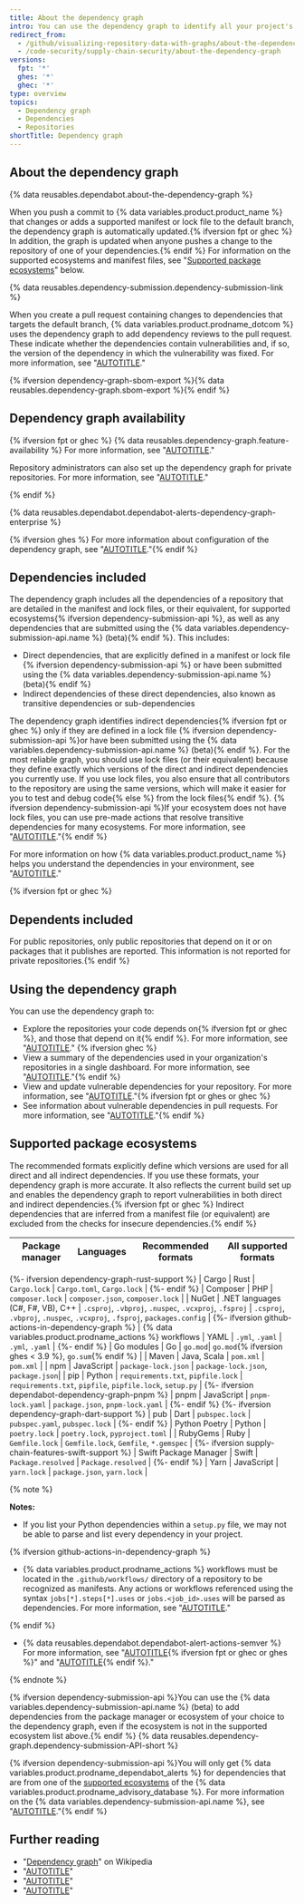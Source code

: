 ```yaml
---
title: About the dependency graph
intro: You can use the dependency graph to identify all your project's dependencies. The dependency graph supports a range of popular package ecosystems.
redirect_from:
  - /github/visualizing-repository-data-with-graphs/about-the-dependency-graph
  - /code-security/supply-chain-security/about-the-dependency-graph
versions:
  fpt: '*'
  ghes: '*'
  ghec: '*'
type: overview
topics:
  - Dependency graph
  - Dependencies
  - Repositories
shortTitle: Dependency graph
---
```

<!--Marketing-LINK: From /features/security and /features/security/software-supply-chain pages "How GitHub's dependency graph is generated".-->

## About the dependency graph

{% data reusables.dependabot.about-the-dependency-graph %}

When you push a commit to {% data variables.product.product_name %} that changes or adds a supported manifest or lock file to the default branch, the dependency graph is automatically updated.{% ifversion fpt or ghec %} In addition, the graph is updated when anyone pushes a change to the repository of one of your dependencies.{% endif %} For information on the supported ecosystems and manifest files, see "[Supported package ecosystems](#supported-package-ecosystems)" below.

{% data reusables.dependency-submission.dependency-submission-link %}

When you create a pull request containing changes to dependencies that targets the default branch, {% data variables.product.prodname_dotcom %} uses the dependency graph to add dependency reviews to the pull request. These indicate whether the dependencies contain vulnerabilities and, if so, the version of the dependency in which the vulnerability was fixed. For more information, see "[AUTOTITLE](/code-security/supply-chain-security/understanding-your-software-supply-chain/about-dependency-review)."

{% ifversion dependency-graph-sbom-export %}{% data reusables.dependency-graph.sbom-export %}{% endif %}

## Dependency graph availability

{% ifversion fpt or ghec %}
{% data reusables.dependency-graph.feature-availability %} For more information, see "[AUTOTITLE](/repositories/managing-your-repositorys-settings-and-features/enabling-features-for-your-repository/managing-security-and-analysis-settings-for-your-repository)."

Repository administrators can also set up the dependency graph for private repositories. For more information, see "[AUTOTITLE](/code-security/supply-chain-security/understanding-your-software-supply-chain/configuring-the-dependency-graph)."

{% endif %}

{% data reusables.dependabot.dependabot-alerts-dependency-graph-enterprise %}

{% ifversion ghes %}
For more information about configuration of the dependency graph, see "[AUTOTITLE](/code-security/supply-chain-security/understanding-your-software-supply-chain/configuring-the-dependency-graph)."{% endif %}

## Dependencies included

The dependency graph includes all the dependencies of a repository that are detailed in the manifest and lock files, or their equivalent, for supported ecosystems{% ifversion dependency-submission-api %}, as well as any dependencies that are submitted using the {% data variables.dependency-submission-api.name %} (beta){% endif %}. This includes:

- Direct dependencies, that are explicitly defined in a manifest or lock file {% ifversion dependency-submission-api %} or have been submitted using the {% data variables.dependency-submission-api.name %} (beta){% endif %}
- Indirect dependencies of these direct dependencies, also known as transitive dependencies or sub-dependencies

The dependency graph identifies indirect dependencies{% ifversion fpt or ghec %} only if they are defined in a lock file {% ifversion dependency-submission-api %}or have been submitted using the {% data variables.dependency-submission-api.name %} (beta){% endif %}. For the most reliable graph, you should use lock files (or their equivalent) because they define exactly which versions of the direct and indirect dependencies you currently use. If you use lock files, you also ensure that all contributors to the repository are using the same versions, which will make it easier for you to test and debug code{% else %} from the lock files{% endif %}. {% ifversion dependency-submission-api %}If your ecosystem does not have lock files, you can use  pre-made actions that resolve transitive dependencies for many ecosystems. For more information, see "[AUTOTITLE](/code-security/supply-chain-security/understanding-your-software-supply-chain/using-the-dependency-submission-api#using-pre-made-actions)."{% endif %}

For more information on how {% data variables.product.product_name %} helps you understand the dependencies in your environment, see "[AUTOTITLE](/code-security/supply-chain-security/understanding-your-software-supply-chain/about-supply-chain-security)."

{% ifversion fpt or ghec %}

## Dependents included

For public repositories, only public repositories that depend on it or on packages that it publishes are reported. This information is not reported for private repositories.{% endif %}

## Using the dependency graph

You can use the dependency graph to:

- Explore the repositories your code depends on{% ifversion fpt or ghec %}, and those that depend on it{% endif %}. For more information, see "[AUTOTITLE](/code-security/supply-chain-security/understanding-your-software-supply-chain/exploring-the-dependencies-of-a-repository)." {% ifversion ghec %}
- View a summary of the dependencies used in your organization's repositories in a single dashboard. For more information, see "[AUTOTITLE](/organizations/collaborating-with-groups-in-organizations/viewing-insights-for-your-organization#viewing-organization-dependency-insights)."{% endif %}
- View and update vulnerable dependencies for your repository. For more information, see "[AUTOTITLE](/code-security/dependabot/dependabot-alerts/about-dependabot-alerts)."{% ifversion fpt or ghes or ghec %}
- See information about vulnerable dependencies in pull requests. For more information, see "[AUTOTITLE](/pull-requests/collaborating-with-pull-requests/reviewing-changes-in-pull-requests/reviewing-dependency-changes-in-a-pull-request)."{% endif %}

## Supported package ecosystems

The recommended formats explicitly define which versions are used for all direct and all indirect dependencies. If you use these formats, your dependency graph is more accurate. It also reflects the current build set up and enables the dependency graph to report vulnerabilities in both direct and indirect dependencies.{% ifversion fpt or ghec %} Indirect dependencies that are inferred from a manifest file (or equivalent) are excluded from the checks for insecure dependencies.{% endif %}

| Package manager | Languages | Recommended formats | All supported formats |
| --- | --- | --- | ---|
{%- ifversion dependency-graph-rust-support %}
| Cargo | Rust | `Cargo.lock` | `Cargo.toml`, `Cargo.lock` |
{%- endif %}
| Composer             | PHP           | `composer.lock` | `composer.json`, `composer.lock` |
| NuGet | .NET languages (C#, F#, VB), C++  |   `.csproj`, `.vbproj`, `.nuspec`, `.vcxproj`, `.fsproj` |  `.csproj`, `.vbproj`, `.nuspec`, `.vcxproj`, `.fsproj`, `packages.config` |
{%- ifversion github-actions-in-dependency-graph %}
| {% data variables.product.prodname_actions %} workflows | YAML | `.yml`, `.yaml` | `.yml`, `.yaml` |
{%- endif %}
| Go modules | Go | `go.mod`| `go.mod`{% ifversion ghes < 3.9 %}, `go.sum`{% endif %} |
| Maven | Java, Scala |  `pom.xml`  | `pom.xml`  |
| npm | JavaScript |            `package-lock.json` | `package-lock.json`, `package.json`|
| pip             | Python                    | `requirements.txt`, `pipfile.lock` | `requirements.txt`, `pipfile`, `pipfile.lock`, `setup.py` |
{%- ifversion dependabot-dependency-graph-pnpm %}
| pnpm             | JavaScript                    | `pnpm-lock.yaml` | `package.json`, `pnpm-lock.yaml` |
{%- endif %}
{%- ifversion dependency-graph-dart-support %}
| pub             | Dart                    | `pubspec.lock` | `pubspec.yaml`, `pubspec.lock` |
{%- endif %}
| Python Poetry | Python                    | `poetry.lock` | `poetry.lock`, `pyproject.toml` |
| RubyGems             | Ruby           | `Gemfile.lock` | `Gemfile.lock`, `Gemfile`, `*.gemspec` |
{%- ifversion supply-chain-features-swift-support %}
| Swift Package Manager | Swift | `Package.resolved` | `Package.resolved` |
{%- endif %}
| Yarn | JavaScript | `yarn.lock` | `package.json`, `yarn.lock` |

{% note %}

**Notes:**

- If you list your Python dependencies within a `setup.py` file, we may not be able to parse and list every dependency in your project.

{% ifversion github-actions-in-dependency-graph %}
- {% data variables.product.prodname_actions %} workflows must be located in the `.github/workflows/` directory of a repository to be recognized as manifests. Any actions or workflows referenced using the syntax `jobs[*].steps[*].uses` or `jobs.<job_id>.uses` will be parsed as dependencies. For more information, see "[AUTOTITLE](/actions/using-workflows/workflow-syntax-for-github-actions)."

{% endif %}

- {% data reusables.dependabot.dependabot-alert-actions-semver %} For more information, see "[AUTOTITLE](/code-security/dependabot/dependabot-alerts/about-dependabot-alerts){% ifversion fpt or ghec or ghes %}" and "[AUTOTITLE](/code-security/dependabot/dependabot-version-updates/about-dependabot-version-updates){% endif %}."

{% endnote %}

{% ifversion dependency-submission-api %}You can use the {% data variables.dependency-submission-api.name %} (beta) to add dependencies from the package manager or ecosystem of your choice to the dependency graph, even if the ecosystem is not in the supported ecosystem list above.{% endif %} {% data reusables.dependency-graph.dependency-submission-API-short %}

{% ifversion dependency-submission-api %}You will only get {% data variables.product.prodname_dependabot_alerts %} for dependencies that are from one of the [supported ecosystems](https://github.com/github/advisory-database#supported-ecosystems) of the {% data variables.product.prodname_advisory_database %}. For more information on the {% data variables.dependency-submission-api.name %}, see "[AUTOTITLE](/code-security/supply-chain-security/understanding-your-software-supply-chain/using-the-dependency-submission-api)."{% endif %}

## Further reading

- "[Dependency graph](https://en.wikipedia.org/wiki/Dependency_graph)" on Wikipedia
- "[AUTOTITLE](/code-security/supply-chain-security/understanding-your-software-supply-chain/exploring-the-dependencies-of-a-repository)"
- "[AUTOTITLE](/code-security/dependabot/dependabot-alerts/viewing-and-updating-dependabot-alerts)"
- "[AUTOTITLE](/code-security/dependabot/working-with-dependabot/troubleshooting-the-detection-of-vulnerable-dependencies)"
